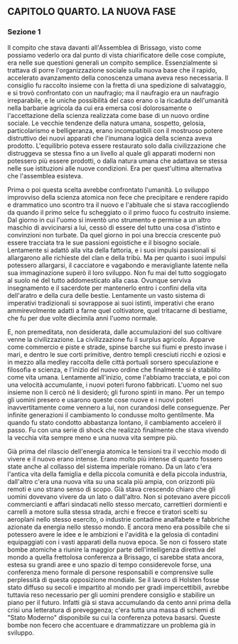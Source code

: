 ## CAPITOLO QUARTO. LA NUOVA FASE

### Sezione 1

Il compito che stava davanti all'Assemblea di Brissago, visto come possiamo vederlo ora dal punto di vista chiarificatore delle cose compiute, era nelle sue questioni generali un compito semplice. Essenzialmente si trattava di porre l'organizzazione sociale sulla nuova base che il rapido, accelerato avanzamento della conoscenza umana aveva reso necessaria. Il consiglio fu raccolto insieme con la fretta di una spedizione di salvataggio, e si trovò confrontato con un naufragio; ma il naufragio era un naufragio irreparabile, e le uniche possibilità del caso erano o la ricaduta dell'umanità nella barbarie agricola da cui era emersa così dolorosamente o l'accettazione della scienza realizzata come base di un nuovo ordine sociale. Le vecchie tendenze della natura umana, sospetto, gelosia, particolarismo e belligeranza, erano incompatibili con il mostruoso potere distruttivo dei nuovi apparati che l'inumana logica della scienza aveva prodotto. L'equilibrio poteva essere restaurato solo dalla civilizzazione che distruggeva se stessa fino a un livello al quale gli apparati moderni non potessero più essere prodotti, o dalla natura umana che adattava se stessa nelle sue istituzioni alle nuove condizioni. Era per quest'ultima alternativa che l'assemblea esisteva.

Prima o poi questa scelta avrebbe confrontato l'umanità. Lo sviluppo improvviso della scienza atomica non fece che precipitare e rendere rapido e drammatico uno scontro tra il nuovo e l'abituale che si stava raccogliendo da quando il primo selce fu scheggiato o il primo fuoco fu costruito insieme. Dal giorno in cui l'uomo si inventò uno strumento e permise a un altro maschio di avvicinarsi a lui, cessò di essere del tutto una cosa d'istinto e convinzioni non turbate. Da quel giorno in poi una breccia crescente può essere tracciata tra le sue passioni egoistiche e il bisogno sociale. Lentamente si adattò alla vita della fattoria, e i suoi impulsi passionali si allargarono alle richieste del clan e della tribù. Ma per quanto i suoi impulsi potessero allargarsi, il cacciatore e vagabondo e meravigliante latente nella sua immaginazione superò il loro sviluppo. Non fu mai del tutto soggiogato al suolo né del tutto addomesticato alla casa. Ovunque serviva insegnamento e il sacerdote per mantenerlo entro i confini della vita dell'aratro e della cura delle bestie. Lentamente un vasto sistema di imperativi tradizionali si sovrappose ai suoi istinti, imperativi che erano ammirevolmente adatti a farne quel coltivatore, quel tritacarne di bestiame, che fu per due volte diecimila anni l'uomo normale.

E, non premeditata, non desiderata, dalle accumulazioni del suo coltivare venne la civilizzazione. La civilizzazione fu il surplus agricolo. Apparve come commercio e piste e strade, spinse barche sui fiumi e presto invase i mari, e dentro le sue corti primitive, dentro templi cresciuti ricchi e oziosi e in mezzo alla medley raccolta delle città portuali sorsero speculazione e filosofia e scienza, e l'inizio del nuovo ordine che finalmente si è stabilito come vita umana. Lentamente all'inizio, come l'abbiamo tracciata, e poi con una velocità accumulante, i nuovi poteri furono fabbricati. L'uomo nel suo insieme non li cercò né li desiderò; gli furono spinti in mano. Per un tempo gli uomini presero e usarono queste cose nuove e i nuovi poteri inavvertitamente come vennero a lui, non curandosi delle conseguenze. Per infinite generazioni il cambiamento lo condusse molto gentilmente. Ma quando fu stato condotto abbastanza lontano, il cambiamento accelerò il passo. Fu con una serie di shock che realizzò finalmente che stava vivendo la vecchia vita sempre meno e una nuova vita sempre più.

Già prima del rilascio dell'energia atomica le tensioni tra il vecchio modo di vivere e il nuovo erano intense. Erano molto più intense di quanto fossero state anche al collasso del sistema imperiale romano. Da un lato c'era l'antica vita della famiglia e della piccola comunità e della piccola industria, dall'altro c'era una nuova vita su una scala più ampia, con orizzonti più remoti e uno strano senso di scopo. Già stava crescendo chiaro che gli uomini dovevano vivere da un lato o dall'altro. Non si potevano avere piccoli commercianti e affari sindacati nello stesso mercato, carrettieri dormienti e carrelli a motore sulla stessa strada, archi e frecce e tiratori scelti su aeroplani nello stesso esercito, o industrie contadine analfabete e fabbriche azionate da energia nello stesso mondo. E ancora meno era possibile che si potessero avere le idee e le ambizioni e l'avidità e la gelosia di contadini equipaggiati con i vasti apparati della nuova epoca. Se non ci fossero state bombe atomiche a riunire la maggior parte dell'intelligenza direttiva del mondo a quella frettolosa conferenza a Brissago, ci sarebbe stata ancora, estesa su grandi aree e uno spazio di tempo considerevole forse, una conferenza meno formale di persone responsabili e comprensive sulle perplessità di questa opposizione mondiale. Se il lavoro di Holsten fosse stato diffuso su secoli e impartito al mondo per gradi impercettibili, avrebbe tuttavia reso necessario per gli uomini prendere consiglio e stabilire un piano per il futuro. Infatti già si stava accumulando da cento anni prima della crisi una letteratura di preveggenza; c'era tutta una massa di schemi di "Stato Moderno" disponibile su cui la conferenza poteva basarsi. Queste bombe non fecero che accentuare e drammatizzare un problema già in sviluppo.
